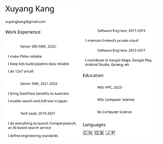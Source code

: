  <div><img src="left.svg" style="width: 50%; height: 50%; display: inline-block; vertical-align: bottom"/><img src="right.svg" style="width: 50%; height: 50%; display: inline-block; vertical-align: bottom"/></div>
